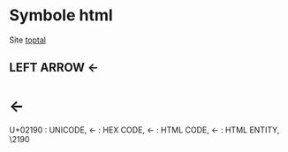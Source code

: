 # Symbole html

Site [toptal](https://www.toptal.com/designers/htmlarrows/)

## LEFT ARROW ←

# ←


U+02190 : UNICODE, &#x2190; : HEX CODE, &#8592; : HTML CODE, &larr; : HTML ENTITY, \2190 